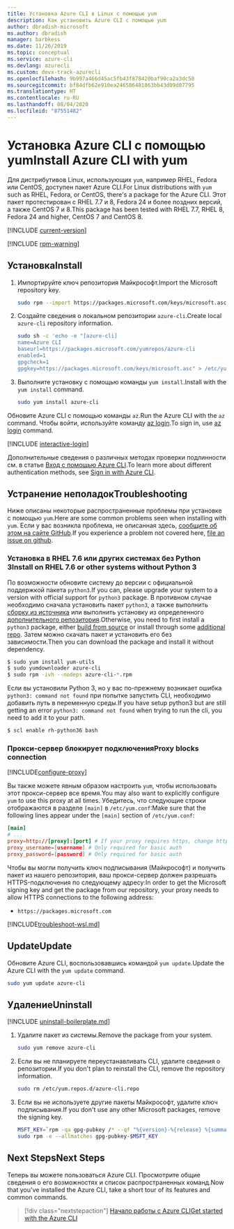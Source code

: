 ```yaml
---
title: Установка Azure CLI в Linux с помощью yum
description: Как установить Azure CLI с помощью yum
author: dbradish-microsoft
ms.author: dbradish
manager: barbkess
ms.date: 11/26/2019
ms.topic: conceptual
ms.service: azure-cli
ms.devlang: azurecli
ms.custom: devx-track-azurecli
ms.openlocfilehash: 9b997a466d45ac5fb43f878420baf90ca2a3dc50
ms.sourcegitcommit: bf84dfb62e910ea246586481863bb43d09d07795
ms.translationtype: HT
ms.contentlocale: ru-RU
ms.lasthandoff: 08/04/2020
ms.locfileid: "87551482"
---
```

# <a name="install-azure-cli-with-yum"></a><span data-ttu-id="e4cd3-103">Установка Azure CLI с помощью yum</span><span class="sxs-lookup"><span data-stu-id="e4cd3-103">Install Azure CLI with yum</span></span>

<span data-ttu-id="e4cd3-104">Для дистрибутивов Linux, использующих `yum`, например RHEL, Fedora или CentOS, доступен пакет Azure CLI.</span><span class="sxs-lookup"><span data-stu-id="e4cd3-104">For Linux distributions with `yum` such as RHEL, Fedora, or CentOS, there's a package for the Azure CLI.</span></span> <span data-ttu-id="e4cd3-105">Этот пакет протестирован с RHEL 7.7 и 8, Fedora 24 и более поздних версий, а также CentOS 7 и 8.</span><span class="sxs-lookup"><span data-stu-id="e4cd3-105">This package has been tested with RHEL 7.7, RHEL 8, Fedora 24 and higher, CentOS 7 and CentOS 8.</span></span>

[!INCLUDE [current-version](includes/current-version.md)]

[!INCLUDE [rpm-warning](includes/rpm-warning.md)]

## <a name="install"></a><span data-ttu-id="e4cd3-106">Установка</span><span class="sxs-lookup"><span data-stu-id="e4cd3-106">Install</span></span>

1. <span data-ttu-id="e4cd3-107">Импортируйте ключ репозитория Майкрософт.</span><span class="sxs-lookup"><span data-stu-id="e4cd3-107">Import the Microsoft repository key.</span></span>

   ```bash
   sudo rpm --import https://packages.microsoft.com/keys/microsoft.asc
   ```

2. <span data-ttu-id="e4cd3-108">Создайте сведения о локальном репозитории `azure-cli`.</span><span class="sxs-lookup"><span data-stu-id="e4cd3-108">Create local `azure-cli` repository information.</span></span>

   ```bash
   sudo sh -c 'echo -e "[azure-cli]
   name=Azure CLI
   baseurl=https://packages.microsoft.com/yumrepos/azure-cli
   enabled=1
   gpgcheck=1
   gpgkey=https://packages.microsoft.com/keys/microsoft.asc" > /etc/yum.repos.d/azure-cli.repo'
   ```

3. <span data-ttu-id="e4cd3-109">Выполните установку с помощью команды `yum install`.</span><span class="sxs-lookup"><span data-stu-id="e4cd3-109">Install with the `yum install` command.</span></span>

   ```bash
   sudo yum install azure-cli
   ```

<span data-ttu-id="e4cd3-110">Обновите Azure CLI с помощью команды `az`.</span><span class="sxs-lookup"><span data-stu-id="e4cd3-110">Run the Azure CLI with the `az` command.</span></span> <span data-ttu-id="e4cd3-111">Чтобы войти, используйте команду [az login](/cli/azure/reference-index#az-login).</span><span class="sxs-lookup"><span data-stu-id="e4cd3-111">To sign in, use [az login](/cli/azure/reference-index#az-login) command.</span></span>

[!INCLUDE [interactive-login](includes/interactive-login.md)]

<span data-ttu-id="e4cd3-112">Дополнительные сведения о различных методах проверки подлинности см. в статье [Вход с помощью Azure CLI](authenticate-azure-cli.md).</span><span class="sxs-lookup"><span data-stu-id="e4cd3-112">To learn more about different authentication methods, see [Sign in with Azure CLI](authenticate-azure-cli.md).</span></span>

## <a name="troubleshooting"></a><span data-ttu-id="e4cd3-113">Устранение неполадок</span><span class="sxs-lookup"><span data-stu-id="e4cd3-113">Troubleshooting</span></span>

<span data-ttu-id="e4cd3-114">Ниже описаны некоторые распространенные проблемы при установке с помощью `yum`.</span><span class="sxs-lookup"><span data-stu-id="e4cd3-114">Here are some common problems seen when installing with `yum`.</span></span> <span data-ttu-id="e4cd3-115">Если у вас возникла проблема, не описанная здесь, [сообщите об этом на сайте GitHub](https://github.com/Azure/azure-cli/issues).</span><span class="sxs-lookup"><span data-stu-id="e4cd3-115">If you experience a problem not covered here, [file an issue on github](https://github.com/Azure/azure-cli/issues).</span></span>

### <a name="install-on-rhel-76-or-other-systems-without-python-3"></a><span data-ttu-id="e4cd3-116">Установка в RHEL 7.6 или других системах без Python 3</span><span class="sxs-lookup"><span data-stu-id="e4cd3-116">Install on RHEL 7.6 or other systems without Python 3</span></span>

<span data-ttu-id="e4cd3-117">По возможности обновите систему до версии с официальной поддержкой пакета `python3`.</span><span class="sxs-lookup"><span data-stu-id="e4cd3-117">If you can, please upgrade your system to a version with official support for `python3` package.</span></span> <span data-ttu-id="e4cd3-118">В противном случае необходимо сначала установить пакет `python3`, а также выполнить [сборку из источника](https://github.com/linux-on-ibm-z/docs/wiki/Building-Python-3.6.x) или выполнить установку из определенного [дополнительного репозитория](https://developers.redhat.com/blog/2018/08/13/install-python3-rhel/).</span><span class="sxs-lookup"><span data-stu-id="e4cd3-118">Otherwise, you need to first install a `python3` package, either [build from source](https://github.com/linux-on-ibm-z/docs/wiki/Building-Python-3.6.x) or install through some [additional repo](https://developers.redhat.com/blog/2018/08/13/install-python3-rhel/).</span></span> <span data-ttu-id="e4cd3-119">Затем можно скачать пакет и установить его без зависимости.</span><span class="sxs-lookup"><span data-stu-id="e4cd3-119">Then you can download the package and install it without dependency.</span></span>
```bash
$ sudo yum install yum-utils
$ sudo yumdownloader azure-cli
$ sudo rpm -ivh --nodeps azure-cli-*.rpm
```

<span data-ttu-id="e4cd3-120">Если вы установили Python 3, но у вас по-прежнему возникает ошибка `python3: command not found` при попытке запустить CLI, необходимо добавить путь в переменную среды.</span><span class="sxs-lookup"><span data-stu-id="e4cd3-120">If you have setup python3 but are still getting an error `python3: command not found` when trying to run the cli, you need to add it to your path.</span></span>
```bash
$ scl enable rh-python36 bash
```

### <a name="proxy-blocks-connection"></a><span data-ttu-id="e4cd3-121">Прокси-сервер блокирует подключения</span><span class="sxs-lookup"><span data-stu-id="e4cd3-121">Proxy blocks connection</span></span>

[!INCLUDE[configure-proxy](includes/configure-proxy.md)]

<span data-ttu-id="e4cd3-122">Вы также можете явным образом настроить `yum`, чтобы использовать этот прокси-сервер все время.</span><span class="sxs-lookup"><span data-stu-id="e4cd3-122">You may also want to explicitly configure `yum` to use this proxy at all times.</span></span> <span data-ttu-id="e4cd3-123">Убедитесь, что следующие строки отображаются в разделе `[main]` в `/etc/yum.conf`:</span><span class="sxs-lookup"><span data-stu-id="e4cd3-123">Make sure that the following lines appear under the `[main]` section of `/etc/yum.conf`:</span></span>

```yum.conf
[main]
# ...
proxy=http://[proxy]:[port] # If your proxy requires https, change http->https
proxy_username=[username] # Only required for basic auth
proxy_password=[password] # Only required for basic auth
```

<span data-ttu-id="e4cd3-124">Чтобы вы могли получить ключ подписывания (Майкрософт) и получить пакет из нашего репозитория, ваш прокси-сервер должен разрешать HTTPS-подключения по следующему адресу:</span><span class="sxs-lookup"><span data-stu-id="e4cd3-124">In order to get the Microsoft signing key and get the package from our repository, your proxy needs to allow HTTPS connections to the following address:</span></span>

* `https://packages.microsoft.com`

[!INCLUDE[troubleshoot-wsl.md](includes/troubleshoot-wsl.md)]

## <a name="update"></a><span data-ttu-id="e4cd3-125">Update</span><span class="sxs-lookup"><span data-stu-id="e4cd3-125">Update</span></span>

<span data-ttu-id="e4cd3-126">Обновите Azure CLI, воспользовавшись командой `yum update`.</span><span class="sxs-lookup"><span data-stu-id="e4cd3-126">Update the Azure CLI with the `yum update` command.</span></span>

```bash
sudo yum update azure-cli
```

## <a name="uninstall"></a><span data-ttu-id="e4cd3-127">Удаление</span><span class="sxs-lookup"><span data-stu-id="e4cd3-127">Uninstall</span></span>

[!INCLUDE [uninstall-boilerplate.md](includes/uninstall-boilerplate.md)]

1. <span data-ttu-id="e4cd3-128">Удалите пакет из системы.</span><span class="sxs-lookup"><span data-stu-id="e4cd3-128">Remove the package from your system.</span></span>

   ```bash
   sudo yum remove azure-cli
   ```

2. <span data-ttu-id="e4cd3-129">Если вы не планируете переустанавливать CLI, удалите сведения о репозитории.</span><span class="sxs-lookup"><span data-stu-id="e4cd3-129">If you don't plan to reinstall the CLI, remove the repository information.</span></span>

   ```bash
   sudo rm /etc/yum.repos.d/azure-cli.repo
   ```

3. <span data-ttu-id="e4cd3-130">Если вы не используете другие пакеты Майкрософт, удалите ключ подписывания.</span><span class="sxs-lookup"><span data-stu-id="e4cd3-130">If you don't use any other Microsoft packages, remove the signing key.</span></span>

   ```bash
   MSFT_KEY=`rpm -qa gpg-pubkey /* --qf "%{version}-%{release} %{summary}\n" | grep Microsoft | awk '{print $1}'`
   sudo rpm -e --allmatches gpg-pubkey-$MSFT_KEY
   ```

## <a name="next-steps"></a><span data-ttu-id="e4cd3-131">Next Steps</span><span class="sxs-lookup"><span data-stu-id="e4cd3-131">Next Steps</span></span>

<span data-ttu-id="e4cd3-132">Теперь вы можете пользоваться Azure CLI. Просмотрите общие сведения о его возможностях и список распространенных команд.</span><span class="sxs-lookup"><span data-stu-id="e4cd3-132">Now that you've installed the Azure CLI, take a short tour of its features and common commands.</span></span>

> [!div class="nextstepaction"]
> [<span data-ttu-id="e4cd3-133">Начало работы с Azure CLI</span><span class="sxs-lookup"><span data-stu-id="e4cd3-133">Get started with the Azure CLI</span></span>](get-started-with-azure-cli.md)
